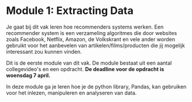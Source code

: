 # Module 1: Extracting Data

Je gaat bij dit vak leren hoe recommenders systems werken. Een recommender system is een verzameling algoritmes die door websites zoals Facebook, Netflix, Amazon, de Volkskrant en vele ander worden gebruikt voor het aanbevelen van artikelen/films/producten die jij mogelijk interessant zou kunnen vinden.

Dit is de eerste module van dit vak. De module bestaat uit een aantal collegevideo's en een opdracht. **De deadline voor de opdracht is woensdag 7 april.**

In deze module ga je leren hoe je de python library, Pandas, kan gebruiken voor het inlezen, manipuleren en analyseren van data.
